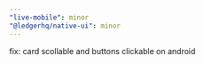 ```yaml
---
"live-mobile": minor
"@ledgerhq/native-ui": minor
---
```


fix: card scollable and buttons clickable on android
